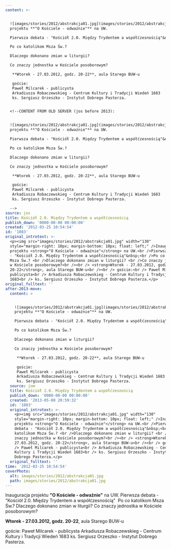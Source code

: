 ```yaml
---
content: >-


  ![images/stories/2012/abstrakcja01.jpg](images/stories/2012/abstrakcja01.jpg)Inauguracja
  projektu **"O Kościele - odważnie"** na UW.

  Pierwsza debata - "Kościół 2.0. Między Trydentem a współćzesnością"&nbsp;

  Po co katolikom Msza Św.? 

  Dlaczego dokonano zmian w liturgii? 

  Co znaczy jednostka w Kościele posoborowym?

   **Wtorek - 27.03.2012, godz. 20-22**, aula Starego BUW-u

   goście:
   Paweł Milcarek - publicysta
   Arkadiusza Robaczewskieg - Centrum Kultury i Tradycji Wiedeń 1683
   ks. Sergiusz Orzeszko - Instytut Dobrego Pasterza.


  <!--CONTENT FROM OLD SERVER (jos before 2013): 


  ![images/stories/2012/abstrakcja01.jpg](images/stories/2012/abstrakcja01.jpg)Inauguracja
  projektu **"O Kościele - odważnie"** na UW.

  Pierwsza debata - "Kościół 2.0. Między Trydentem a współćzesnością"&nbsp;

  Po co katolikom Msza Św.? 

  Dlaczego dokonano zmian w liturgii? 

  Co znaczy jednostka w Kościele posoborowym?

   **Wtorek - 27.03.2012, godz. 20-22**, aula Starego BUW-u

   goście:
   Paweł Milcarek - publicysta
   Arkadiusza Robaczewskieg - Centrum Kultury i Tradycji Wiedeń 1683
   ks. Sergiusz Orzeszko - Instytut Dobrego Pasterza.

  -->
source: jos
title: Kościół 2.0. Między Trydentem a współćzesnością
publish_down: '0000-00-00 00:00:00'
created: '2012-03-25 10:54:54'
id: '1083'
original_introtext: >-
  <p><img src="images/stories/2012/abstrakcja01.jpg" width="130"
  style="margin-right: 10px; margin-bottom: 10px; float: left;" />Inauguracja
  projektu <strong>"O Kościele - odważnie"</strong> na UW.<br />Pierwsza debata
  - "Kościół 2.0. Między Trydentem a współćzesnością"&nbsp;<br />Po co katolikom
  Msza Św.? <br />Dlaczego dokonano zmian w liturgii? <br />Co znaczy jednostka
  w Kościele posoborowym?<br /><br /> <strong>Wtorek - 27.03.2012, godz.
  20-22</strong>, aula Starego BUW-u<br /><br /> goście:<br /> Paweł Milcarek -
  publicysta<br /> Arkadiusza Robaczewskieg - Centrum Kultury i Tradycji Wiedeń
  1683<br /> ks. Sergiusz Orzeszko - Instytut Dobrego Pasterza.</p>
original_fulltext: ''
after-2013-move:
  content: >


    ![images/stories/2012/abstrakcja01.jpg](images/stories/2012/abstrakcja01.jpg)Inauguracja
    projektu **"O Kościele - odważnie"** na UW.

    Pierwsza debata - "Kościół 2.0. Między Trydentem a współćzesnością"&nbsp;

    Po co katolikom Msza Św.? 

    Dlaczego dokonano zmian w liturgii? 

    Co znaczy jednostka w Kościele posoborowym?

     **Wtorek - 27.03.2012, godz. 20-22**, aula Starego BUW-u

     goście:
     Paweł Milcarek - publicysta
     Arkadiusza Robaczewskieg - Centrum Kultury i Tradycji Wiedeń 1683
     ks. Sergiusz Orzeszko - Instytut Dobrego Pasterza.
  source: jom
  title: Kościół 2.0. Między Trydentem a współćzesnością
  publish_down: '0000-00-00 00:00:00'
  created: '2013-05-08 20:59:32'
  id: '1083'
  original_introtext: >-
    <p><img src="images/stories/2012/abstrakcja01.jpg" width="130"
    style="margin-right: 10px; margin-bottom: 10px; float: left;" />Inauguracja
    projektu <strong>"O Kościele - odważnie"</strong> na UW.<br />Pierwsza
    debata - "Kościół 2.0. Między Trydentem a współćzesnością"&nbsp;<br />Po co
    katolikom Msza Św.? <br />Dlaczego dokonano zmian w liturgii? <br />Co
    znaczy jednostka w Kościele posoborowym?<br /><br /> <strong>Wtorek -
    27.03.2012, godz. 20-22</strong>, aula Starego BUW-u<br /><br /> goście:<br
    /> Paweł Milcarek - publicysta<br /> Arkadiusza Robaczewskieg - Centrum
    Kultury i Tradycji Wiedeń 1683<br /> ks. Sergiusz Orzeszko - Instytut
    Dobrego Pasterza.</p>
  original_fulltext: ''
time: '2012-03-25 10:54:54'
coverPhoto:
  alt: images/stories/2012/abstrakcja01.jpg
  path: images/stories/2012/abstrakcja01.jpg
---
```

Inauguracja projektu **"O Kościele - odważnie"** na UW.
Pierwsza debata - "Kościół 2.0. Między Trydentem a współćzesnością"&nbsp;
Po co katolikom Msza Św.? 
Dlaczego dokonano zmian w liturgii? 
Co znaczy jednostka w Kościele posoborowym?

 **Wtorek - 27.03.2012, godz. 20-22**, aula Starego BUW-u

 goście:
 Paweł Milcarek - publicysta
 Arkadiusza Robaczewskieg - Centrum Kultury i Tradycji Wiedeń 1683
 ks. Sergiusz Orzeszko - Instytut Dobrego Pasterza.


<!--CONTENT FROM OLD SERVER (jos before 2013): 

Inauguracja projektu **"O Kościele - odważnie"** na UW.
Pierwsza debata - "Kościół 2.0. Między Trydentem a współćzesnością"&nbsp;
Po co katolikom Msza Św.? 
Dlaczego dokonano zmian w liturgii? 
Co znaczy jednostka w Kościele posoborowym?

 **Wtorek - 27.03.2012, godz. 20-22**, aula Starego BUW-u

 goście:
 Paweł Milcarek - publicysta
 Arkadiusza Robaczewskieg - Centrum Kultury i Tradycji Wiedeń 1683
 ks. Sergiusz Orzeszko - Instytut Dobrego Pasterza.

-->

<!--{{json:{"created_date":"2012-03-25 10:54:54","publish_down":"0000-00-00 00:00:00","id":"1083"}}}-->